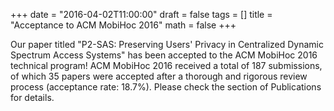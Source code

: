 +++
date = "2016-04-02T11:00:00"
draft = false
tags = []
title = "Acceptance to ACM MobiHoc 2016"
math = false
+++

Our paper titled "P2-SAS: Preserving Users' Privacy in Centralized Dynamic Spectrum Access Systems" has been accepted to the ACM MobiHoc 2016 technical program! ACM MobiHoc 2016 received a total of 187 submissions, of which 35 papers were accepted after a thorough and rigorous review process (acceptance rate: 18.7%). Please check the section of Publications for details.

